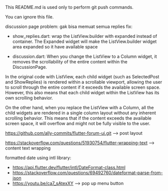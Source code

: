 This README.md is used only to perform git push commands.

You can ignore this file.

discussion page problem: gak bisa memuat semua replies
fix:
- show_replies.dart: wrap the ListView.builder with expanded instead of container. The Expanded widget will make the ListView.builder widget area expanded so it have available space

- discussion.dart: 
When you change the ListView to a Column widget, it removes the scrollability of the entire content within the DiscussionPage.

In the original code with ListView, each child widget (such as SelectedPost and ShowReplies) is rendered within a scrollable viewport, allowing the user to scroll through the entire content if it exceeds the available screen space. However, this also means that each child widget within the ListView has its own scrolling behavior.

On the other hand, when you replace the ListView with a Column, all the child widgets are rendered in a single column layout without any inherent scrolling behavior. This means that if the content exceeds the available screen space, it will overflow and might not be fully visible to the user.


https://github.com/ally-commits/flutter-forum-ui.git --> post layout

https://stackoverflow.com/questions/51930754/flutter-wrapping-text --> content text wrapping

formatted date using intl library:
- https://api.flutter.dev/flutter/intl/DateFormat-class.html
- https://stackoverflow.com/questions/69492760/dateformat-parse-from-json 
- https://youtu.be/ca7_sAtexXY --> pop up menu button